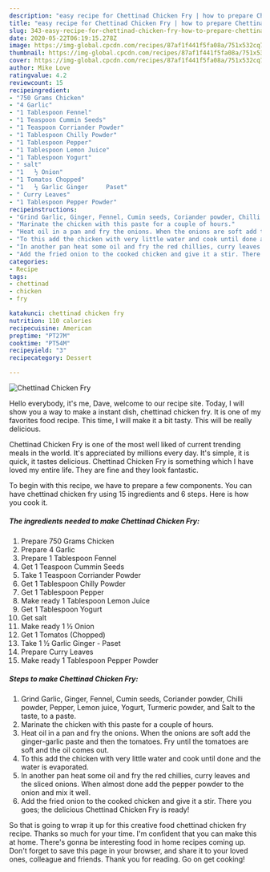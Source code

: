 ```yaml
---
description: "easy recipe for Chettinad Chicken Fry | how to prepare Chettinad Chicken Fry"
title: "easy recipe for Chettinad Chicken Fry | how to prepare Chettinad Chicken Fry"
slug: 343-easy-recipe-for-chettinad-chicken-fry-how-to-prepare-chettinad-chicken-fry
date: 2020-05-22T06:19:15.278Z
image: https://img-global.cpcdn.com/recipes/87af1f441f5fa08a/751x532cq70/chettinad-chicken-fry-recipe-main-photo.jpg
thumbnail: https://img-global.cpcdn.com/recipes/87af1f441f5fa08a/751x532cq70/chettinad-chicken-fry-recipe-main-photo.jpg
cover: https://img-global.cpcdn.com/recipes/87af1f441f5fa08a/751x532cq70/chettinad-chicken-fry-recipe-main-photo.jpg
author: Mike Love
ratingvalue: 4.2
reviewcount: 15
recipeingredient:
- "750 Grams Chicken"
- "4 Garlic"
- "1 Tablespoon Fennel"
- "1 Teaspoon Cummin Seeds"
- "1 Teaspoon Corriander Powder"
- "1 Tablespoon Chilly Powder"
- "1 Tablespoon Pepper"
- "1 Tablespoon Lemon Juice"
- "1 Tablespoon Yogurt"
- " salt"
- "1   ½ Onion"
- "1 Tomatos Chopped"
- "1   ½ Garlic Ginger     Paset"
- " Curry Leaves"
- "1 Tablespoon Pepper Powder"
recipeinstructions:
- "Grind Garlic, Ginger, Fennel, Cumin seeds, Coriander powder, Chilli powder, Pepper, Lemon juice, Yogurt, Turmeric powder, and Salt to the taste, to a paste."
- "Marinate the chicken with this paste for a couple of hours."
- "Heat oil in a pan and fry the onions. When the onions are soft add the ginger-garlic paste and then the tomatoes. Fry until the tomatoes are soft and the oil comes out."
- "To this add the chicken with very little water and cook until done and the water is evaporated."
- "In another pan heat some oil and fry the red chillies, curry leaves and the sliced onions. When almost done add the pepper powder to the onion and mix it well."
- "Add the fried onion to the cooked chicken and give it a stir. There you goes; the delicious Chettinad Chicken Fry is ready!"
categories:
- Recipe
tags:
- chettinad
- chicken
- fry

katakunci: chettinad chicken fry 
nutrition: 110 calories
recipecuisine: American
preptime: "PT27M"
cooktime: "PT54M"
recipeyield: "3"
recipecategory: Dessert

---
```



![Chettinad Chicken Fry](https://img-global.cpcdn.com/recipes/87af1f441f5fa08a/751x532cq70/chettinad-chicken-fry-recipe-main-photo.jpg)

Hello everybody, it's me, Dave, welcome to our recipe site. Today, I will show you a way to make a instant dish, chettinad chicken fry. It is one of my favorites food recipe. This time, I will make it a bit tasty. This will be really delicious.



Chettinad Chicken Fry is one of the most well liked of current trending meals in the world. It's appreciated by millions every day. It's simple, it is quick, it tastes delicious. Chettinad Chicken Fry is something which I have loved my entire life. They are fine and they look fantastic.


To begin with this recipe, we have to prepare a few components. You can have chettinad chicken fry using 15 ingredients and 6 steps. Here is how you cook it.

<!--inarticleads1-->

##### The ingredients needed to make Chettinad Chicken Fry:

1. Prepare 750 Grams Chicken
1. Prepare 4 Garlic
1. Prepare 1 Tablespoon Fennel
1. Get 1 Teaspoon Cummin Seeds
1. Take 1 Teaspoon Corriander Powder
1. Get 1 Tablespoon Chilly Powder
1. Get 1 Tablespoon Pepper
1. Make ready 1 Tablespoon Lemon Juice
1. Get 1 Tablespoon Yogurt
1. Get  salt
1. Make ready 1   ½ Onion
1. Get 1 Tomatos (Chopped)
1. Take 1   ½ Garlic Ginger -    Paset
1. Prepare  Curry Leaves
1. Make ready 1 Tablespoon Pepper Powder




<!--inarticleads2-->

##### Steps to make Chettinad Chicken Fry:

1. Grind Garlic, Ginger, Fennel, Cumin seeds, Coriander powder, Chilli powder, Pepper, Lemon juice, Yogurt, Turmeric powder, and Salt to the taste, to a paste.
1. Marinate the chicken with this paste for a couple of hours.
1. Heat oil in a pan and fry the onions. When the onions are soft add the ginger-garlic paste and then the tomatoes. Fry until the tomatoes are soft and the oil comes out.
1. To this add the chicken with very little water and cook until done and the water is evaporated.
1. In another pan heat some oil and fry the red chillies, curry leaves and the sliced onions. When almost done add the pepper powder to the onion and mix it well.
1. Add the fried onion to the cooked chicken and give it a stir. There you goes; the delicious Chettinad Chicken Fry is ready!




So that is going to wrap it up for this creative food chettinad chicken fry recipe. Thanks so much for your time. I'm confident that you can make this at home. There's gonna be interesting food in home recipes coming up. Don't forget to save this page in your browser, and share it to your loved ones, colleague and friends. Thank you for reading. Go on get cooking!
